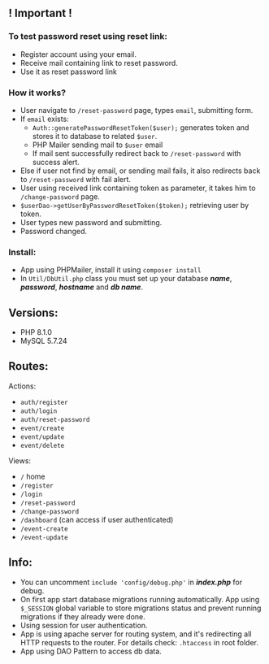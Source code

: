 ## ! Important !
### To test password reset using reset link:
 - Register account using your email.
 - Receive mail containing link to reset password.
 - Use it as reset password link 

### How it works?
- User navigate to `/reset-password` page, types `email`, submitting form.
- If `email` exists:
  - `Auth::generatePasswordResetToken($user);` generates token and stores it to database to related `$user`.
  - PHP Mailer sending mail to `$user` email
  - If mail sent successfully redirect back to `/reset-password` with success alert.
- Else if user not find by email, or sending mail fails, it also redirects back to `/reset-password` with fail alert.
- User using received link containing token as parameter, it takes him to `/change-password` page.
- `$userDao->getUserByPasswordResetToken($token);` retrieving user by token. 
- User types new password and submitting.
- Password changed.

### Install:
  - App using PHPMailer, install it using `composer install`
  - In `Util/DbUtil.php` class you must set up your database **_name_**, **_password_**, **_hostname_** and **_db name_**.

## Versions:
- PHP 8.1.0
- MySQL 5.7.24

## Routes:
Actions:
- `auth/register`
- `auth/login`
- `auth/reset-password`
- `event/create`
- `event/update`
- `event/delete`

Views:
- `/` home
- `/register`
- `/login` 
- `/reset-password` 
- `/change-password`
- `/dashboard` (can access if user authenticated)
- `/event-create`
- `/event-update`

## Info:
- You can uncomment `include 'config/debug.php'` in **_index.php_** for debug.
- On first app start database migrations running automatically. App using `$_SESSION` global variable to store migrations status and prevent running migrations if they already were done.
- Using session for user authentication.
- App is using apache server for routing system, and it's redirecting all HTTP requests to the router. For details check: `.htaccess` in root folder.
- App using DAO Pattern to access db data.

